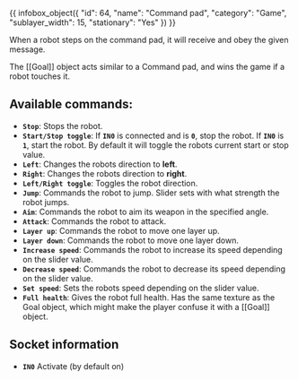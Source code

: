 {{ infobox_object({
	"id": 64,
	"name": "Command pad",
	"category": "Game",
	"sublayer_width": 15,
	"stationary": "Yes"
}) }}

When a robot steps on the command pad, it will receive and obey the given message.

The [[Goal]] object acts similar to a Command pad, and wins the game if a robot touches it.

## Available commands:
- **`Stop`**: Stops the robot.
- **`Start/Stop toggle`**: If **`IN0`** is connected and is **`0`**, stop the robot. If **`IN0`** is **`1`**, start the robot. By default it will toggle the robots current start or stop value.
- **`Left`**: Changes the robots direction to **left**.
- **`Right`**: Changes the robots direction to **right**.
- **`Left/Right toggle`**: Toggles the robot direction.
- **`Jump`**: Commands the robot to jump. Slider sets with what strength the robot jumps.
- **`Aim`**: Commands the robot to aim its weapon in the specified angle.
- **`Attack`**: Commands the robot to attack.
- **`Layer up`**: Commands the robot to move one layer up.
- **`Layer down`**: Commands the robot to move one layer down.
- **`Increase speed`**: Commands the robot to increase its speed depending on the slider value.
- **`Decrease speed`**: Commands the robot to decrease its speed depending on the slider value.
- **`Set speed`**: Sets the robots speed depending on the slider value.
- **`Full health`**: Gives the robot full health. Has the same texture as the Goal object, which might make the player confuse it with a [[Goal]] object.

## Socket information
- **`IN0`** Activate (by default on)